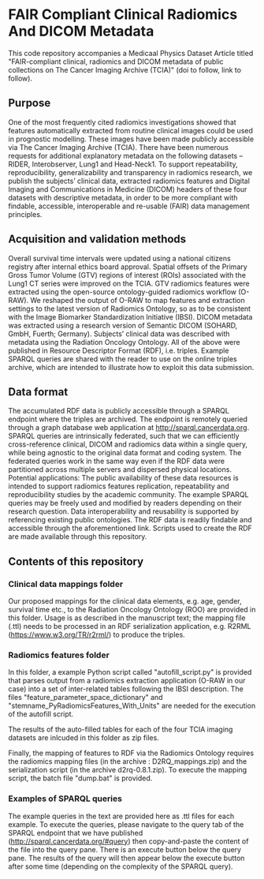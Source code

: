 # FAIR Compliant Clinical Radiomics And DICOM Metadata

This code repository accompanies a Medicaal Physics Dataset Article titled
"FAIR-compliant clinical, radiomics and DICOM metadata of public collections
on The Cancer Imaging Archive (TCIA)" (doi to follow, link to follow).

## Purpose
One of the most frequently cited radiomics investigations showed that
features automatically extracted from routine clinical images could be used in
prognostic modelling. These images have been made publicly accessible via The
Cancer Imaging Archive (TCIA). There have been numerous requests for additional
explanatory metadata on the following datasets – RIDER, Interobserver, Lung1
and Head-Neck1. To support repeatability, reproducibility, generalizability and
transparency in radiomics research, we publish the subjects’ clinical data,
extracted radiomics features and Digital Imaging and Communications in Medicine
(DICOM) headers of these four datasets with descriptive metadata, in order to
be more compliant with findable, accessible, interoperable and re-usable (FAIR)
data management principles.


## Acquisition and validation methods
Overall survival time intervals were updated using a national citizens registry
after internal ethics board approval. Spatial offsets of the Primary Gross Tumor
Volume (GTV) regions of interest (ROIs) associated with the Lung1 CT series were
improved on the TCIA. GTV radiomics features were extracted using the open-source
ontology-guided radiomics workflow (O-RAW). We reshaped the output of O-RAW to
map features and extraction settings to the latest version of Radiomics Ontology,
so as to be consistent with the Image Biomarker Standardization Initiative (IBSI).
DICOM metadata was extracted using a research version of Semantic DICOM
(SOHARD, GmbH, Fuerth; Germany). Subjects’ clinical data was described with
metadata using the Radiation Oncology Ontology. All of the above were published
in Resource Descriptor Format (RDF), i.e. triples. Example SPARQL queries are
shared with the reader to use on the online triples archive, which are intended
to illustrate how to exploit this data submission.

## Data format
The accumulated RDF data is publicly accessible through a SPARQL endpoint where
the triples are archived. The endpoint is remotely queried through a graph
database web application at http://sparql.cancerdata.org. SPARQL queries are
intrinsically federated, such that we can efficiently cross-reference clinical,
DICOM and radiomics data within a single query, while being agnostic to the
original data format and coding system. The federated queries work in the same
way even if the RDF data were partitioned across multiple servers and dispersed
physical locations. Potential applications: The public availability of these
data resources is intended to support radiomics features replication,
repeatability and reproducibility studies by the academic community. The
example SPARQL queries may be freely used and modified by readers depending
on their research question. Data interoperability and reusability is supported
by referencing existing public ontologies. The RDF data is readily findable and
accessible through the aforementioned link. Scripts used to create the RDF are
made available through this repository.

## Contents of this repository

### Clinical data mappings folder
Our proposed mappings for the clinical data elements, e.g. age, gender, survival
time etc., to the Radiation Oncology Ontology (ROO) are provided in this folder.
Usage is as described in the manuscript text; the mapping file (.ttl) needs to be
processed in an RDF serialization application, e.g. R2RML (https://www.w3.org/TR/r2rml/)
to produce the triples.

### Radiomics features folder
In this folder, a example Python script called "autofill_script.py" is provided that
parses output from a radiomics extraction application (O-RAW in our case) into a set
of inter-related tables following the IBSI description. The files
"feature_parameter_space_dictionary" and "stemname_PyRadiomicsFeatures_With_Units"
are needed for the execution of the autofill script.

The results of the auto-filled tables for each of the four TCIA imaging datasets are
inlcuded in this folder as zip files.

Finally, the mapping of features to RDF via the Radiomics Ontology requires the
radiomics mapping files (in the archive : D2RQ_mappings.zip) and the serialization
script (in the archive d2rq-0.8.1.zip). To execute the mapping script, the batch
file "dump.bat" is provided.

### Examples of SPARQL queries
The example queries in the text are provided here as .ttl files for each example.
To execute the queries, please navigate to the query tab of the SPARQL endpoint that
we have published (http://sparql.cancerdata.org/#query) then copy-and-paste the
content of the file into the query pane. There is an execute button below the
query pane. The results of the query will then appear below the execute button
after some time (depending on the complexity of the SPARQL query).

